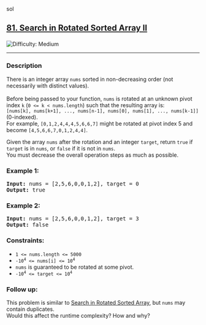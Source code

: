 sol<h2>
  <a href="https://leetcode.com/problems/search-in-rotated-sorted-array-ii/description/">
    81. Search in Rotated Sorted Array II
  </a>
</h2>
<img src="https://img.shields.io/badge/Difficulty-Medium-orange" alt="Difficulty: Medium" />
<hr>

<h3>Description</h3>
<p>
There is an integer array <code>nums</code> sorted in non-decreasing order (not necessarily with distinct values).<br><br>
Before being passed to your function, <code>nums</code> is rotated at an unknown pivot index <code>k</code> (<code>0 <= k < nums.length</code>) such that the resulting array is:<br>
<code>[nums[k], nums[k+1], ..., nums[n-1], nums[0], nums[1], ..., nums[k-1]]</code> (0-indexed).<br>
For example, <code>[0,1,2,4,4,4,5,6,6,7]</code> might be rotated at pivot index 5 and become <code>[4,5,6,6,7,0,1,2,4,4]</code>.
</p>

<p>
Given the array <code>nums</code> after the rotation and an integer <code>target</code>, return <code>true</code> if <code>target</code> is in <code>nums</code>, or <code>false</code> if it is not in <code>nums</code>.<br>
You must decrease the overall operation steps as much as possible.
</p>

<h3>Example 1:</h3>
<pre>
<strong>Input:</strong> nums = [2,5,6,0,0,1,2], target = 0
<strong>Output:</strong> true
</pre>

<h3>Example 2:</h3>
<pre>
<strong>Input:</strong> nums = [2,5,6,0,0,1,2], target = 3
<strong>Output:</strong> false
</pre>

<h3>Constraints:</h3>
<ul>
  <li><code>1 <= nums.length <= 5000</code></li>
  <li><code>-10<sup>4</sup> <= nums[i] <= 10<sup>4</sup></code></li>
  <li><code>nums</code> is guaranteed to be rotated at some pivot.</li>
  <li><code>-10<sup>4</sup> <= target <= 10<sup>4</sup></code></li>
</ul>

<h3>Follow up:</h3>
<p>
This problem is similar to <a href="https://leetcode.com/problems/search-in-rotated-sorted-array/">Search in Rotated Sorted Array</a>, but <code>nums</code> may contain duplicates.<br>
Would this affect the runtime complexity? How and why?
</p>
